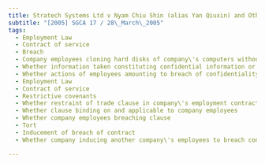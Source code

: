 ```yaml
---
title: Stratech Systems Ltd v Nyam Chiu Shin (alias Yan Qiuxin) and Others 
subtitle: "[2005] SGCA 17 / 28\_March\_2005"
tags:
  - Employment Law
  - Contract of service
  - Breach
  - Company employees cloning hard disks of company\'s computers without company\'s knowledge or permission
  - Whether information taken constituting confidential information or trade secrets
  - Whether actions of employees amounting to breach of confidentiality undertaking in employment contract
  - Employment Law
  - Contract of service
  - Restrictive covenants
  - Whether restraint of trade clause in company\'s employment contract protecting any legitimate interest of company
  - Whether clause binding on and applicable to company employees
  - Whether company employees breaching clause
  - Tort
  - Inducement of breach of contract
  - Whether company inducing another company\'s employees to breach confidentiality and restraint of trade clauses in employment contracts

---
```


